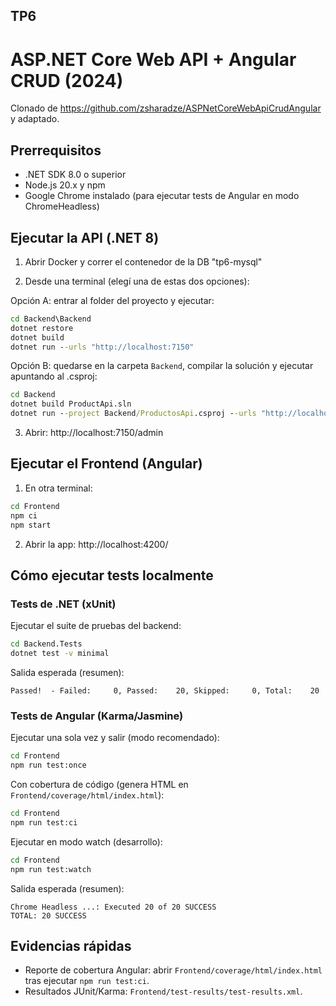 ## TP6 
# ASP.NET Core Web API + Angular CRUD (2024)

Clonado de https://github.com/zsharadze/ASPNetCoreWebApiCrudAngular y adaptado.

## Prerrequisitos

- .NET SDK 8.0 o superior
- Node.js 20.x y npm
- Google Chrome instalado (para ejecutar tests de Angular en modo ChromeHeadless)

## Ejecutar la API (.NET 8)

1) Abrir Docker y correr el contenedor de la DB "tp6-mysql"

2) Desde una terminal (elegí una de estas dos opciones):

Opción A: entrar al folder del proyecto y ejecutar:

```cmd
cd Backend\Backend
dotnet restore
dotnet build
dotnet run --urls "http://localhost:7150"
```

Opción B: quedarse en la carpeta `Backend`, compilar la solución y ejecutar apuntando al .csproj:

```cmd
cd Backend
dotnet build ProductApi.sln
dotnet run --project Backend/ProductosApi.csproj --urls "http://localhost:7150"
```

3) Abrir: http://localhost:7150/admin

## Ejecutar el Frontend (Angular)

1) En otra terminal:

```cmd
cd Frontend
npm ci
npm start
```

2) Abrir la app: http://localhost:4200/

## Cómo ejecutar tests localmente

### Tests de .NET (xUnit)

Ejecutar el suite de pruebas del backend:

```cmd
cd Backend.Tests
dotnet test -v minimal
```

Salida esperada (resumen):

```
Passed!  - Failed:     0, Passed:    20, Skipped:     0, Total:    20
```

### Tests de Angular (Karma/Jasmine)

Ejecutar una sola vez y salir (modo recomendado):

```cmd
cd Frontend
npm run test:once
```

Con cobertura de código (genera HTML en `Frontend/coverage/html/index.html`):

```cmd
cd Frontend
npm run test:ci
```

Ejecutar en modo watch (desarrollo):

```cmd
cd Frontend
npm run test:watch
```

Salida esperada (resumen):

```
Chrome Headless ...: Executed 20 of 20 SUCCESS
TOTAL: 20 SUCCESS
```

## Evidencias rápidas

- Reporte de cobertura Angular: abrir `Frontend/coverage/html/index.html` tras ejecutar `npm run test:ci`.
- Resultados JUnit/Karma: `Frontend/test-results/test-results.xml`.


